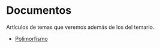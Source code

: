 # Documentos

Artículos de temas que veremos además de los del temario.

- [Polimorfismo](polimorfismo.md)
